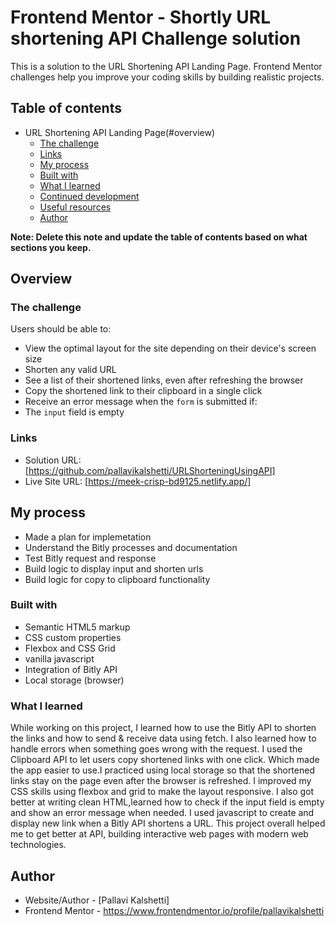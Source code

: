 # Frontend Mentor - Shortly URL shortening API Challenge solution

This is a solution to the URL Shortening API Landing Page. Frontend Mentor challenges help you improve your coding skills by building realistic projects. 

## Table of contents

- URL Shortening API Landing Page(#overview)
  - [The challenge](#the-challenge)
  - [Links](#links)
  - [My process](#my-process)
  - [Built with](#built-with)
  - [What I learned](#what-i-learned)
  - [Continued development](#continued-development)
  - [Useful resources](#useful-resources)
  - [Author](#author)

**Note: Delete this note and update the table of contents based on what sections you keep.**

## Overview

### The challenge
Users should be able to:
- View the optimal layout for the site depending on their device's screen size
- Shorten any valid URL
- See a list of their shortened links, even after refreshing the browser
- Copy the shortened link to their clipboard in a single click
- Receive an error message when the `form` is submitted if:
- The `input` field is empty

### Links

- Solution URL: [https://github.com/pallavikalshetti/URLShorteningUsingAPI]
- Live Site URL: [https://meek-crisp-bd9125.netlify.app/]

## My process
- Made a plan for implemetation
- Understand the Bitly processes and documentation
- Test Bitly request and response
- Build logic to display input and shorten urls
- Build logic for copy to clipboard functionality

### Built with

- Semantic HTML5 markup
- CSS custom properties
- Flexbox and CSS Grid
- vanilla javascript
- Integration of Bitly API
- Local storage (browser)

### What I learned

While working on this project, I learned how to use the Bitly API to shorten the links and how to send & receive data using fetch. I also learned how to handle errors when something goes wrong with the request. I used the Clipboard API to let users copy shortened links with one click. Which made the app easier to use.I practiced using local storage so that the shortened links stay on the page even after the browser is refreshed.
I improved my CSS skills using flexbox and grid to make the layout responsive. I also got better at writing clean HTML,learned how to check if the input field is empty and show an error message when needed. I used javascript to create and display new link when a Bitly API shortens a URL.
This project overall helped me to get better at API, building interactive web pages with modern web technologies.

## Author

- Website/Author - [Pallavi Kalshetti]
- Frontend Mentor - https://www.frontendmentor.io/profile/pallavikalshetti